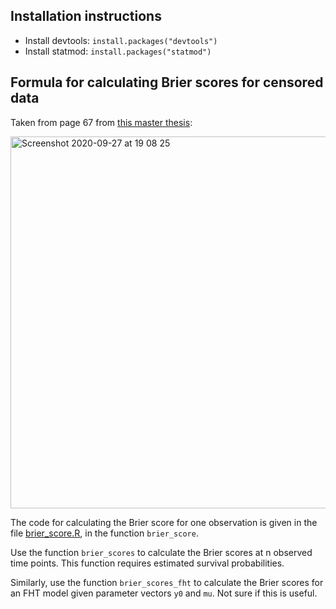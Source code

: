 ## Installation instructions

- Install devtools: `install.packages("devtools")`
- Install statmod: `install.packages("statmod")`

## Formula for calculating Brier scores for censored data

Taken from page 67 from [this master thesis](https://www.duo.uio.no/handle/10852/69480):

<img width="595" alt="Screenshot 2020-09-27 at 19 08 25" src="https://user-images.githubusercontent.com/5699893/94421831-6f54b580-0186-11eb-8aa2-5346257db412.png">

The code for calculating the Brier score for one observation is given in the file [brier_score.R](brier_score.R), in the function `brier_score`.

Use the function `brier_scores` to calculate the Brier scores at n observed time points. This function requires estimated survival probabilities.

Similarly, use the function `brier_scores_fht` to calculate the Brier scores for an FHT model given parameter vectors `y0` and `mu`. Not sure if this is useful.
